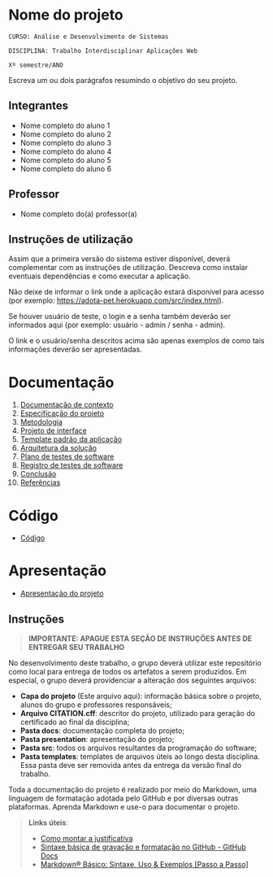# Nome do projeto

`CURSO: Análise e Desenvolvimento de Sistemas`

`DISCIPLINA: Trabalho Interdisciplinar Aplicações Web`

`Xº semestre/ANO`

Escreva um ou dois parágrafos resumindo o objetivo do seu projeto.

## Integrantes

* Nome completo do aluno 1
* Nome completo do aluno 2
* Nome completo do aluno 3
* Nome completo do aluno 4
* Nome completo do aluno 5
* Nome completo do aluno 6

## Professor

* Nome completo do(a) professor(a)

## Instruções de utilização

Assim que a primeira versão do sistema estiver disponível, deverá complementar com as instruções de utilização. Descreva como instalar eventuais dependências e como executar a aplicação.

Não deixe de informar o link onde a aplicação estará disponível para acesso (por exemplo: https://adota-pet.herokuapp.com/src/index.html).

Se houver usuário de teste, o login e a senha também deverão ser informados aqui (por exemplo: usuário - admin / senha - admin).

O link e o usuário/senha descritos acima são apenas exemplos de como tais informações deverão ser apresentadas.

# Documentação

<ol>
<li><a href="docs/01-Contexto.md"> Documentação de contexto</a></li>
<li><a href="docs/02-Especificacao.md"> Especificação do projeto</a></li>
<li><a href="docs/03-Metodologia.md"> Metodologia</a></li>
<li><a href="docs/04-Projeto-interface.md"> Projeto de interface</a></li>
<li><a href="docs/05-Template-padrao.md"> Template padrão da aplicação</a></li>
<li><a href="docs/06-Arquitetura-solucao.md"> Arquitetura da solução</a></li>
<li><a href="docs/07-Plano-testes-software.md"> Plano de testes de software</a></li>
<li><a href="docs/08-Registro-testes-software.md"> Registro de testes de software</a></li>
<li><a href="docs/09-Conclusao.md"> Conclusão</a></li>
<li><a href="docs/10-Referencias.md"> Referências</a></li>
</ol>

# Código

* <a href="src/README.md">Código</a>

# Apresentação

* <a href="presentation/README.md">Apresentação do projeto</a>

## Instruções 

> **IMPORTANTE: APAGUE ESTA SEÇÃO DE INSTRUÇÕES ANTES DE ENTREGAR SEU TRABALHO**

No desenvolvimento deste trabalho, o grupo deverá utilizar este repositório como local para entrega de todos os artefatos a serem produzidos. Em especial, o grupo deverá providenciar a alteração dos seguintes arquivos:

* **Capa do projeto** (Este arquivo aqui): informação básica sobre o projeto, alunos do grupo e professores responsáveis;
* **Arquivo CITATION.cff**: descritor do projeto, utilizado para geração do certificado ao final da disciplina;
* **Pasta docs**: documentação completa do projeto;
* **Pasta presentation**: apresentação do projeto;
* **Pasta src**: todos os arquivos resultantes da programação do software;
* **Pasta templates**: templates de arquivos úteis ao longo desta disciplina. Essa pasta deve ser removida antes da entrega da versão final do trabalho.

Toda a documentação do projeto é realizado por meio do Markdown, uma linguagem de formatação adotada pelo GitHub e por diversas outras plataformas. Aprenda Markdown e use-o para documentar o projeto.

> **Links úteis**:
> - [Como montar a justificativa](https://guiadamonografia.com.br/como-montar-justificativa-do-tcc/)
> - [Sintaxe básica de gravação e formatação no GitHub - GitHub Docs](https://docs.github.com/pt/get-started/writing-on-github/getting-started-with-writing-and-formatting-on-github/basic-writing-and-formatting-syntax)
> - [Markdown® Básico: Sintaxe, Uso &amp; Exemplos [Passo a Passo]](https://markdown.net.br/sintaxe-basica/)
